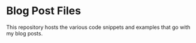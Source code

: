 # Blog Post Files
This repository hosts the various code snippets and examples that go with my blog posts.
